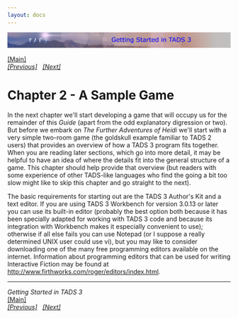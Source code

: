 ```yaml
---
layout: docs
---
```

<div class="topbar">

[<img src="topbar.jpg" data-border="0" />](index.html)

</div>

<div class="main">

[\[Main\]](index.html)  
*[\[Previous\]](furtherprogramming.html)
  [\[Next\]](averysimplegame.html)*

# Chapter 2 - A Sample Game

In the next chapter we'll start developing a game that will occupy us
for the remainder of this *Guide* (apart from the odd explanatory
digression or two). But before we embark on *The Further Adventures of
Heidi* we'll start with a very simple two-room game (the goldskull
example familiar to TADS 2 users) that provides an overview of how a
TADS 3 program fits together. When you are reading later sections, which
go into more detail, it may be helpful to have an idea of where the
details fit into the general structure of a game. This chapter should
help provide that overview (but readers with some experience of other
TADS-like languages who find the going a bit too slow might like to skip
this chapter and go straight to the next).

The basic requirements for starting out are the TADS 3 Author's Kit and
a text editor. If you are using TADS 3 Workbench for version 3.0.13 or
later you can use its built-in editor (probably the best option both
because it has been specially adapted for working with TADS 3 code and
because its integration with Workbench makes it especially convenient to
use); otherwise if all else fails you can use Notepad (or I suppose a
really determined UNIX user could use vi), but you may like to consider
downloading one of the many free programming editors available on the
internet. Information about programming editors that can be used for
writing Interactive Fiction may be found at
<a href="http://www.firthworks.com/roger/editors/index.html"
target="_top">http://www.firthworks.com/roger/editors/index.html</a>.

------------------------------------------------------------------------

*Getting Started in TADS 3*  
[\[Main\]](index.html)  
*[\[Previous\]](furtherprogramming.html)
  [\[Next\]](averysimplegame.html)*

</div>
